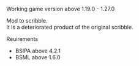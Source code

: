 Working game version above 1.19.0 - 1.27.0

Mod to scribble.  
It is a deteriorated product of the original scribble.

Reuirements
- BSIPA above 4.2.1
- BSML above 1.6.0
